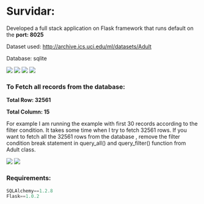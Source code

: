 # Survidar:

Developed a full stack application on Flask framework that runs default on the **port: 8025**

Dataset used: http://archive.ics.uci.edu/ml/datasets/Adult

Database: sqlite

![](https://i.imgur.com/sww8r9d.png)
![](https://i.imgur.com/yqoPSCw.png)
![](https://i.imgur.com/1WBQkhK.png)
![](https://i.imgur.com/MkQsYgf.png)

### To Fetch all records from the database:

**Total Row: 32561**

**Total Column: 15**

For example I am running the example with first 30 records according to the filter condition. It takes some time when I try to fetch 32561 rows. If you want to fetch all the 32561 rows from the database , remove the filter condition break statement in query_all() and query_filter() function from Adult class.


![](https://i.imgur.com/zYwGexD.png)
![](https://i.imgur.com/qAH0tqV.png)

### Requirements:

```python
SQLAlchemy==1.2.8
Flask==1.0.2
```




